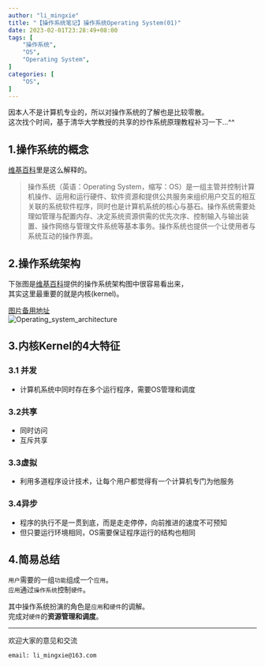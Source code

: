```yaml
---
author: "li_mingxie"
title: "【操作系统笔记】操作系统Operating System(01)"
date: 2023-02-01T23:28:49+08:00
tags: [
    "操作系统",
    "OS",
    "Operating System",
]
categories: [
    "OS",
]
---
```


因本人不是计算机专业的，所以对操作系统的了解也是比较零散。  <!--more-->  
这次找个时间，基于清华大学教授的共享的炒作系统原理教程补习一下...^^  

## 1.操作系统的概念

[维基百科](https://zh.wikipedia.org/zh-hans/%E6%93%8D%E4%BD%9C%E7%B3%BB%E7%BB%9F)里是这么解释的。

> 操作系统（英语：Operating System，缩写：OS）是一组主管并控制计算机操作、运用和运行硬件、软件资源和提供公共服务来组织用户交互的相互关联的系统软件程序，同时也是计算机系统的核心与基石。操作系统需要处理如管理与配置内存、决定系统资源供需的优先次序、控制输入与输出装置、操作网络与管理文件系统等基本事务。操作系统也提供一个让使用者与系统互动的操作界面。

## 2.操作系统架构

下张图是[维基百科](https://zh.wikipedia.org/zh-hans/%E6%93%8D%E4%BD%9C%E7%B3%BB%E7%BB%9F)提供的操作系统架构图中很容易看出来，  
其实这里最重要的就是内核(kernel)。

[图片备用地址](https://limingxie.github.io/images/os/Operating_system_architecture.svg)  
![Operating_system_architecture](https://mingxie-blog.oss-cn-beijing.aliyuncs.com/image/os/Operating_system_architecture.svg)  

## 3.内核Kernel的4大特征

### 3.1 并发

* 计算机系统中同时存在多个运行程序，需要OS管理和调度

### 3.2共享

* 同时访问
* 互斥共享

### 3.3虚拟

* 利用多道程序设计技术，让每个用户都觉得有一个计算机专门为他服务

### 3.4异步

* 程序的执行不是一贯到底，而是走走停停，向前推进的速度不可预知
* 但只要运行环境相同，OS需要保证程序运行的结构也相同

## 4.简易总结

`用户`需要的一组`功能`组成一个`应用`。  
`应用`通过`操作系统`控制`硬件`。  

其中操作系统扮演的角色是`应用`和`硬件`的调解。  
完成对`硬件`的**资源管理和调度**。  

----------------------------------------------
欢迎大家的意见和交流

`email: li_mingxie@163.com`
